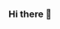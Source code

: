 ### Hi there 👋

<!--
**lymbus/lymbus** is a ✨ _special_ ✨ repository because its `README.md` (this file) appears on your GitHub profile.

<h1>probando</h1>
